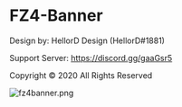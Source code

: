# FZ4-Banner

Design by: HellorD Design (HellorD#1881)

Support Server: https://discord.gg/gaaGsr5

Copyright © 2020 All Rights Reserved

<img src="https://imgup.buzz/images/2020/10/02/fz4banner.png" alt="fz4banner.png" border="0" />
